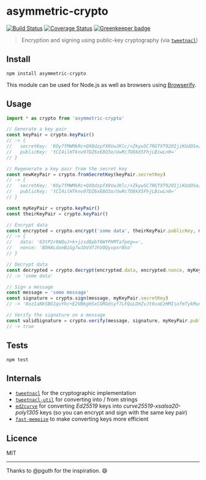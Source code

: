 # asymmetric-crypto

[![Build Status](https://img.shields.io/travis/queicherius/asymmetric-crypto.svg?style=flat-square)](https://travis-ci.org/queicherius/asymmetric-crypto)
[![Coverage Status](https://img.shields.io/codecov/c/github/queicherius/asymmetric-crypto/master.svg?style=flat-square)](https://codecov.io/github/queicherius/asymmetric-crypto) [![Greenkeeper badge](https://badges.greenkeeper.io/queicherius/asymmetric-crypto.svg)](https://greenkeeper.io/)

> Encryption and signing using public-key cryptography (via [`tweetnacl`](https://github.com/dchest/tweetnacl-js))

## Install

```
npm install asymmetric-crypto
```

This module can be used for Node.js as well as browsers using [Browserify](https://github.com/substack/browserify-handbook#how-node_modules-works).

## Usage

```js
import * as crypto from 'asymmetric-crypto'

// Generate a key pair
const keyPair = crypto.keyPair()
// -> {
//   secretKey: 'KOy7fMWMkRc+QX8dzpfX9VwJKlc/+Zkyw5C7RGTXT920IjiKUdOSe/3sNnrETw7ej9TBFzsPyRfkWGMsGLAufQ==',
//   publicKey: 'tCI4ilHTknv97DZ6xE8O3o/UwRc7D8kX5FhjLBiwLn0='
// }

// Regenerate a key pair from the secret key
const newKeyPair = crypto.fromSecretKey(keyPair.secretKey)
// -> {
//   secretKey: 'KOy7fMWMkRc+QX8dzpfX9VwJKlc/+Zkyw5C7RGTXT920IjiKUdOSe/3sNnrETw7ej9TBFzsPyRfkWGMsGLAufQ==',
//   publicKey: 'tCI4ilHTknv97DZ6xE8O3o/UwRc7D8kX5FhjLBiwLn0='
// }

const myKeyPair = crypto.keyPair()
const theirKeyPair = crypto.keyPair()

// Encrypt data
const encrypted = crypto.encrypt('some data', theirKeyPair.publicKey, myKeyPair.secretKey)
// -> {
//   data: '63tP2r8WQuJ+k+jzsd8pbT6WYPHMTafpeg==',
//   nonce: 'BDHALdoeBiGg7wJbVdfJhVQQyvpxrBSo'
// }

// Decrypt data
const decrypted = crypto.decrypt(encrypted.data, encrypted.nonce, myKeyPair.publicKey, theirKeyPair.secretKey)
// -> 'some data'

// Sign a message
const message = 'some message'
const signature = crypto.sign(message, myKeyPair.secretKey)
// -> '8oz1aNkSBG1qvYhc+E2VBkgHSxCORGdsyf7LFQuLDmZvJt6vaEzHMIsofmTykMunhCrChEHT9Fgw3sp/W6+7Bw=='

// Verify the signature on a message
const validSignature = crypto.verify(message, signature, myKeyPair.publicKey)
// -> true
```

## Tests

```
npm test
```

## Internals

- [`tweetnacl`](https://github.com/dchest/tweetnacl-js) for the cryptographic implementation
- [`tweetnacl-util`](https://github.com/dchest/tweetnacl-util-js) for converting into / from strings
- [`ed2curve`](https://github.com/dchest/ed2curve-js) for converting *Ed25519* keys into *curve25519-xsalsa20-poly1305* keys (so you can encrypt and sign with the same key pair)
- [`fast-memoize`](https://www.npmjs.com/package/fast-memoize) to make converting keys more efficient

## Licence

MIT

---

Thanks to @pguth for the inspiration. :smile:
